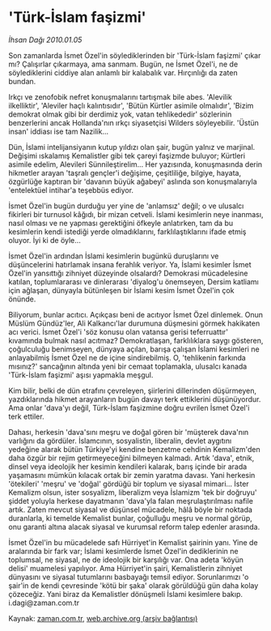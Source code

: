 # 'Türk-İslam faşizmi'

*İhsan Dağı 2010.01.05*

<tr><td class="metin" colspan="2" style="padding-top: 20px; padding-left: 5px; ">Son zamanlarda İsmet Özel'in söylediklerinden bir 'Türk-İslam faşizmi' çıkar mı? Çalışırlar çıkarmaya, ama sanmam. Bugün, ne İsmet Özel'i, ne de söylediklerini ciddiye alan anlamlı bir kalabalık var. Hırçınlığı da zaten bundan.</td></tr><tr><td class="metin" colspan="2" style="padding-top: 20px; padding-left: 5px; "><p>Irkçı ve zenofobik nefret konuşmalarını tartışmak bile abes. 'Alevilik ilkelliktir', 'Aleviler haçlı kalıntısıdır', 'Bütün Kürtler asimile olmalıdır', 'Bizim demokrat olmak gibi bir derdimiz yok, vatan tehlikededir' sözlerinin benzerlerini ancak Hollanda'nın ırkçı siyasetçisi Wilders söyleyebilir. 'Üstün insan' iddiası ise tam Nazilik...
<p>Dün, İslami intelijansiyanın kutup yıldızı olan şair, bugün yalnız ve marjinal. Değişimi ıskalamış Kemalistler gibi tek çareyi faşizmde buluyor; Kürtleri asimile edelim, Alevileri Sünnileştirelim... Her yazısında, konuşmasında derin hikmetler arayan 'taşralı gençler'i değişime, çeşitliliğe, bilgiye, hayata, özgürlüğe kaptıran bir 'davanın büyük ağabeyi' aslında son konuşmalarıyla 'entelektüel intihar'a teşebbüs ediyor.
<p>İsmet Özel'in bugün durduğu yer yine de 'anlamsız' değil; o ve ulusalcı fikirleri bir turnusol kâğıdı, bir mizan cetveli. İslami kesimlerin neye inanması, nasıl olması ve ne yapması gerektiğini öfkeyle anlatırken, tam da bu kesimlerin kendi istediği yerde olmadıklarını, farklılaştıklarını ifade etmiş oluyor. İyi ki de öyle...
<p>İsmet Özel'in ardından İslami kesimlerin bugünkü duruşlarını ve düşüncelerini hatırlamak insana ferahlık veriyor. Ya, İslami kesimler İsmet Özel'in yansıttığı zihniyet düzeyinde olsalardı? Demokrasi mücadelesine katılan, toplumlararası ve dinlerarası 'diyalog'u önemseyen, Dersim katliamı için ağlaşan, dünyayla bütünleşen bir İslami kesim İsmet Özel'in çok önünde.
<p>Biliyorum, bunlar acıtıcı. Açıkçası beni de acıtıyor İsmet Özel dinlemek. Onun Müslüm Gündüz'ler, Ali Kalkancı'lar durumuna düşmesini görmek hakikaten acı verici. İsmet Özel'i 'söz konusu olan vatansa gerisi teferruattır' kıvamında bulmak nasıl acıtmaz? Demokratlaşan, farklılıklara saygı gösteren, çoğulculuğu benimseyen, dünyaya açılan, barışa çalışan İslami kesimleri ne anlayabilmiş İsmet Özel ne de içine sindirebilmiş. O, 'tehlikenin farkında mısınız?' sancağının altında yeni bir cemaat toplamakla, ulusalcı kanada 'Türk-İslam faşizmi' aşısı yapmakla meşgul.
<p>Kim bilir, belki de dün etrafını çevreleyen, şiirlerini dillerinden düşürmeyen, yazdıklarında hikmet arayanların bugün davayı terk ettiklerini düşünüyordur. Ama onlar 'dava'yı değil, Türk-İslam faşizmine doğru evrilen İsmet Özel'i terk ettiler.
<p>Dahası, herkesin 'dava'sını meşru ve doğal gören bir 'müşterek dava'nın varlığını da gördüler. İslamcının, sosyalistin, liberalin, devlet aygıtını yedeğine alarak bütün Türkiye'yi kendine benzetme cehdinin Kemalizm'den daha özgür bir rejim getirmeyeceğini bilmeyen kalmadı. Artık 'dava', etnik, dinsel veya ideolojik her kesimin kendileri kalarak, barış içinde bir arada yaşamasını mümkün kılacak ortak bir zemin yaratma davası. Yani herkesin 'ötekileri' 'meşru' ve 'doğal' gördüğü bir toplum ve siyasal mimari... İster Kemalizm olsun, ister sosyalizm, liberalizm veya İslamizm 'tek bir doğruyu' şiddet yoluyla herkese dayatmanın 'dava'yla falan meşrulaştırılması nafile artık. Zaten mevcut siyasal ve düşünsel mücadele, hâlâ böyle bir noktada duranlarla, ki temelde Kemalist bunlar, çoğulluğu meşru ve normal görüp, onu garanti altına alacak siyasal ve kurumsal reform talep edenler arasında.
<p>İsmet Özel'in bu mücadelede safı Hürriyet'in Kemalist şairinin yanı. Yine de aralarında bir fark var; İslami kesimlerde İsmet Özel'in dediklerinin ne toplumsal, ne siyasal, ne de ideolojik bir karşılığı var. Ona adeta 'köyün delisi' muamelesi yapılıyor. Ama Hürriyet'in şairi, Kemalistlerin zihniyet dünyasını ve siyasal tutumlarını basbayağı temsil ediyor. Sorunlarımızı 'o şair'in de kendi çevresinde 'kötü bir şaka' olarak görüldüğü gün daha kolay çözeceğiz. Yani biraz da Kemalistler dönüşmeli İslami kesimlere bakıp. i.dagi@zaman.com.tr<br/></p></p></p></p></p></p></p></p></td></tr>

Kaynak: [zaman.com.tr](http://zaman.com.tr/yazar.do?yazino=936031), [web.archive.org (arşiv bağlantısı)](http://web.archive.org/web/20100325121030/http://www.zaman.com.tr:80/yazar.do?yazino=936031)
